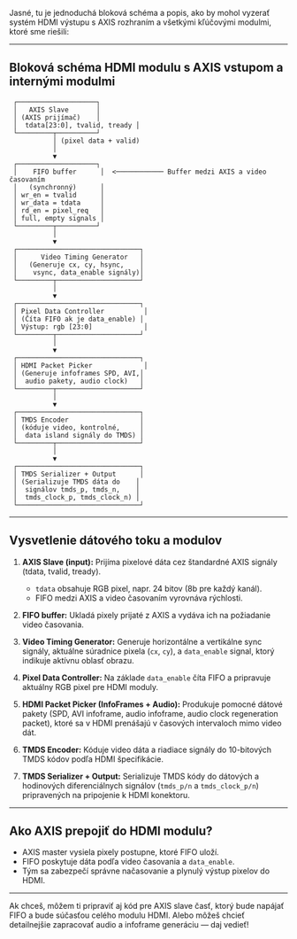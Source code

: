Jasné, tu je jednoduchá bloková schéma a popis, ako by mohol vyzerať systém HDMI výstupu s AXIS rozhraním a všetkými kľúčovými modulmi, ktoré sme riešili:

---

## Bloková schéma HDMI modulu s AXIS vstupom a internými modulmi

```
 ┌────────────────────┐
 │   AXIS Slave       │
 │ (AXIS prijímač)    │
 │  tdata[23:0], tvalid, tready │
 └─────────┬──────────┘
           │ (pixel data + valid)
           │
           ▼
 ┌────────────────────┐
 │    FIFO buffer      │  <──────────── Buffer medzi AXIS a video časovaním
 │   (synchronný)      │
 │ wr_en = tvalid      │
 │ wr_data = tdata     │
 │ rd_en = pixel_req   │
 │ full, empty signals │
 └─────────┬──────────┘
           │
           ▼
 ┌───────────────────────────────┐
 │      Video Timing Generator   │
 │   (Generuje cx, cy, hsync,    │
 │    vsync, data_enable signály)│
 └─────────┬─────────────────────┘
           │
           ▼
 ┌───────────────────────────────┐
 │ Pixel Data Controller          │
 │ (Číta FIFO ak je data_enable) │
 │ Výstup: rgb [23:0]             │
 └─────────┬─────────────────────┘
           │
           ▼
 ┌───────────────────────────────┐
 │ HDMI Packet Picker             │
 │ (Generuje infoframes SPD, AVI,│
 │  audio pakety, audio clock)   │
 └─────────┬─────────────────────┘
           │
           ▼
 ┌───────────────────────────────┐
 │ TMDS Encoder                  │
 │ (kóduje video, kontrolné,     │
 │  data island signály do TMDS) │
 └─────────┬─────────────────────┘
           │
           ▼
 ┌───────────────────────────────┐
 │ TMDS Serializer + Output      │
 │ (Serializuje TMDS dáta do    │
 │  signálov tmds_p, tmds_n,    │
 │  tmds_clock_p, tmds_clock_n) │
 └───────────────────────────────┘
```

---

## Vysvetlenie dátového toku a modulov

1. **AXIS Slave (input):**
   Prijíma pixelové dáta cez štandardné AXIS signály (tdata, tvalid, tready).

   * `tdata` obsahuje RGB pixel, napr. 24 bitov (8b pre každý kanál).
   * FIFO medzi AXIS a video časovaním vyrovnáva rýchlosti.

2. **FIFO buffer:**
   Ukladá pixely prijaté z AXIS a vydáva ich na požiadanie video časovania.

3. **Video Timing Generator:**
   Generuje horizontálne a vertikálne sync signály, aktuálne súradnice pixela (`cx`, `cy`), a `data_enable` signal, ktorý indikuje aktívnu oblasť obrazu.

4. **Pixel Data Controller:**
   Na základe `data_enable` číta FIFO a pripravuje aktuálny RGB pixel pre HDMI moduly.

5. **HDMI Packet Picker (InfoFrames + Audio):**
   Produkuje pomocné dátové pakety (SPD, AVI infoframe, audio infoframe, audio clock regeneration packet), ktoré sa v HDMI prenášajú v časových intervaloch mimo video dát.

6. **TMDS Encoder:**
   Kóduje video dáta a riadiace signály do 10-bitových TMDS kódov podľa HDMI špecifikácie.

7. **TMDS Serializer + Output:**
   Serializuje TMDS kódy do dátových a hodinových diferenciálnych signálov (`tmds_p/n` a `tmds_clock_p/n`) pripravených na pripojenie k HDMI konektoru.

---

## Ako AXIS prepojiť do HDMI modulu?

* AXIS master vysiela pixely postupne, ktoré FIFO uloží.
* FIFO poskytuje dáta podľa video časovania a `data_enable`.
* Tým sa zabezpečí správne načasovanie a plynulý výstup pixelov do HDMI.

---

Ak chceš, môžem ti pripraviť aj kód pre AXIS slave časť, ktorý bude napájať FIFO a bude súčasťou celého modulu HDMI. Alebo môžeš chcieť detailnejšie zapracovať audio a infoframe generáciu — daj vedieť!
